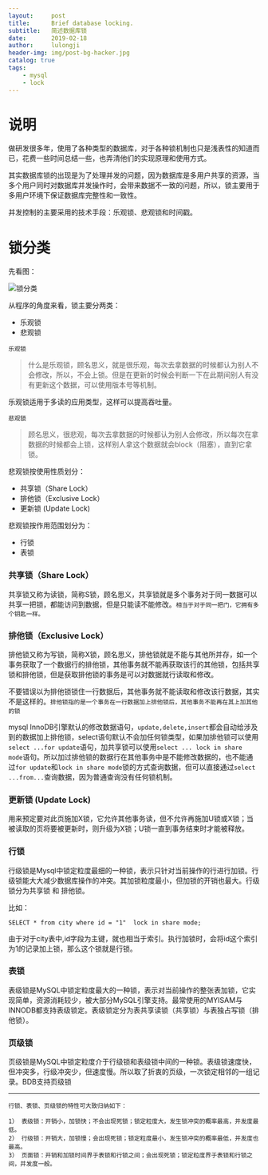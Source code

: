 ```yaml
---
layout:     post
title:      Brief database locking.
subtitle:   简述数据库锁
date:       2019-02-18
author:     lulongji
header-img: img/post-bg-hacker.jpg
catalog: true
tags:
    - mysql
    - lock
---
```



# 说明

做研发很多年，使用了各种类型的数据库，对于各种锁机制也只是浅表性的知道而已，花费一些时间总结一些，也弄清他们的实现原理和使用方式。

其实数据库锁的出现是为了处理并发的问题，因为数据库是多用户共享的资源，当多个用户同时对数据库并发操作时，会带来数据不一致的问题，所以，锁主要用于多用户环境下保证数据库完整性和一致性。

并发控制的主要采用的技术手段：乐观锁、悲观锁和时间戳。

# 锁分类

先看图：

![锁分类](https://raw.githubusercontent.com/lulongji/lulongji.github.io/master/imgs/mysql/sfl.png)


从程序的角度来看，锁主要分两类：

- 乐观锁
- 悲观锁

```乐观锁```
>什么是乐观锁，顾名思义，就是很乐观，每次去拿数据的时候都认为别人不会修改，所以，不会上锁。但是在更新的时候会判断一下在此期间别人有没有更新这个数据，可以使用版本号等机制。

乐观锁适用于多读的应用类型，这样可以提高吞吐量。

```悲观锁```
>顾名思义，很悲观，每次去拿数据的时候都认为别人会修改，所以每次在拿数据的时候都会上锁，这样别人拿这个数据就会block（阻塞），直到它拿锁。

悲观锁按使用性质划分：

- 共享锁（Share Lock）
- 排他锁（Exclusive Lock）
- 更新锁 (Update Lock)

悲观锁按作用范围划分为：

- 行锁
- 表锁

### 共享锁（Share Lock）

共享锁又称为读锁，简称S锁，顾名思义，共享锁就是多个事务对于同一数据可以共享一把锁，都能访问到数据，但是只能读不能修改。```相当于对于同一把门，它拥有多个钥匙一样。```

### 排他锁（Exclusive Lock）

排他锁又称为写锁，简称X锁，顾名思义，排他锁就是不能与其他所并存，如一个事务获取了一个数据行的排他锁，其他事务就不能再获取该行的其他锁，包括共享锁和排他锁，但是获取排他锁的事务是可以对数据就行读取和修改。

不要错误以为排他锁锁住一行数据后，其他事务就不能读取和修改该行数据，其实不是这样的。```排他锁指的是一个事务在一行数据加上排他锁后，其他事务不能再在其上加其他的锁```

mysql InnoDB引擎默认的修改数据语句，```update,delete,insert```都会自动给涉及到的数据加上排他锁，select语句默认不会加任何锁类型，如果加排他锁可以使用```select ...for update```语句，加共享锁可以使用```select ... lock in share mode```语句。所以加过排他锁的数据行在其他事务中是不能修改数据的，也不能通过```for update```和```lock in share mode```锁的方式查询数据，但可以直接通过```select ...from...```查询数据，因为普通查询没有任何锁机制。


### 更新锁 (Update Lock) 

用来预定要对此页施加X锁，它允许其他事务读，但不允许再施加U锁或X锁；当被读取的页将要被更新时，则升级为X锁；U锁一直到事务结束时才能被释放。

### 行锁

行级锁是Mysql中锁定粒度最细的一种锁，表示只针对当前操作的行进行加锁。行级锁能大大减少数据库操作的冲突。其加锁粒度最小，但加锁的开销也最大。行级锁分为共享锁 和 排他锁。

比如：

    SELECT * from city where id = "1"  lock in share mode; 

由于对于city表中,id字段为主键，就也相当于索引。执行加锁时，会将id这个索引为1的记录加上锁，那么这个锁就是行锁。

### 表锁

表级锁是MySQL中锁定粒度最大的一种锁，表示对当前操作的整张表加锁，它实现简单，资源消耗较少，被大部分MySQL引擎支持。最常使用的MYISAM与INNODB都支持表级锁定。表级锁定分为表共享读锁（共享锁）与表独占写锁（排他锁）。

### 页级锁

页级锁是MySQL中锁定粒度介于行级锁和表级锁中间的一种锁。表级锁速度快，但冲突多，行级冲突少，但速度慢。所以取了折衷的页级，一次锁定相邻的一组记录。BDB支持页级锁

-----------------

```行锁、表锁、页级锁的特性可大致归纳如下：```

    1） 表级锁：开销小，加锁快；不会出现死锁；锁定粒度大，发生锁冲突的概率最高，并发度最低。
    2） 行级锁：开销大，加锁慢；会出现死锁；锁定粒度最小，发生锁冲突的概率最低，并发度也最高。
    3） 页面锁：开销和加锁时间界于表锁和行锁之间；会出现死锁；锁定粒度界于表锁和行锁之间，并发度一般。
